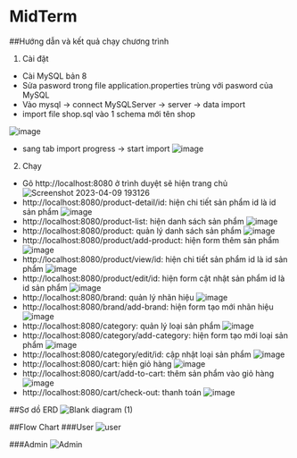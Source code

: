 # MidTerm
##Hướng dẫn và kết quả chạy chương trình
1.	Cài đặt
-	Cài MySQL bản 8
- Sửa pasword trong file application.properties trùng với pasword của MySQL
-	Vào mysql -> connect MySQLServer -> server -> data import
-	import file shop.sql vào 1 schema mới tên shop

![image](https://user-images.githubusercontent.com/130289045/230774552-385ec277-00ca-49e8-a00e-502e0d0b08be.png)

-	sang tab import progress -> start import 
![image](https://user-images.githubusercontent.com/130289045/230774690-5cf3b771-f858-41dd-9808-2967d449f696.png)


2.	Chạy
-	Gõ http://localhost:8080 ở trình duyệt sẽ hiện trang chủ
![Screenshot 2023-04-09 193126](https://user-images.githubusercontent.com/130289045/230772647-5b14b2ef-793d-4eae-af02-433c6f5e05a7.png)
- http://localhost:8080/product-detail/id: hiện chi tiết sản phẩm id là id sản phẩm
![image](https://user-images.githubusercontent.com/130289045/230772878-1bb6ad66-d5ea-4dd5-a05f-5afe635d4f5b.png)
- http://localhost:8080/product-list: hiện danh sách sản phẩm
![image](https://user-images.githubusercontent.com/130289045/230772929-adc0cb73-5bb9-41c5-af63-d41ee338be1a.png)
- http://localhost:8080/product: quản lý danh sách sản phẩm
![image](https://user-images.githubusercontent.com/130289045/230772975-7fd5fa3b-02da-4fd8-9079-c7125e046aff.png)
- http://localhost:8080/product/add-product: hiện form thêm sản phẩm
![image](https://user-images.githubusercontent.com/130289045/230773013-9fbbe3cc-57d3-4069-90ca-0ca9bc9af463.png)
- http://localhost:8080/product/view/id: hiện chi tiết sản phẩm id là id sản phẩm
![image](https://user-images.githubusercontent.com/130289045/230773082-ed584371-f8a9-44f7-8589-112b45f4e831.png)
- http://localhost:8080/product/edit/id: hiện form cật nhật sản phẩm id là id sản phẩm
![image](https://user-images.githubusercontent.com/130289045/230773151-2dc55d59-7076-4dd7-8bcd-cf29825c2c2a.png)
- http://localhost:8080/brand:  quản lý nhãn hiệu
![image](https://user-images.githubusercontent.com/130289045/230773186-f295a8d3-d9bb-4381-b765-68bfcde5f5bf.png)
-	http://localhost:8080/brand/add-brand:  hiện form tạo mới nhãn hiệu
![image](https://user-images.githubusercontent.com/130289045/230773223-ea853442-1117-448a-bd46-0b4b1a4add3a.png)
-	http://localhost:8080/category: quản lý loại sản phẩm
![image](https://user-images.githubusercontent.com/130289045/230773372-3bb0ded2-ed70-4495-84be-0d7aa42eee46.png)
-	http://localhost:8080/category/add-category: hiện form tạo mới loại sản phẩm
![image](https://user-images.githubusercontent.com/130289045/230773418-d246a844-7cae-4395-aca5-ceabde89119d.png)
-	http://localhost:8080/category/edit/id:  cập nhật loại sản phẩm
![image](https://user-images.githubusercontent.com/130289045/230773492-5dbbcb1f-a287-46a0-9415-51804997ddde.png)
-	http://localhost:8080/cart:  hiện giỏ hàng
![image](https://user-images.githubusercontent.com/130289045/230773543-e4749507-1e64-4ae5-b01f-c763e7ec7ab3.png)
-	http://localhost:8080/cart/add-to-cart: thêm sản phẩm vào giỏ hàng
![image](https://user-images.githubusercontent.com/130289045/230773649-d734c69f-2810-4d3d-8aeb-05598a198a23.png)
-	http://localhost:8080/cart/check-out:  thanh toán
![image](https://user-images.githubusercontent.com/130289045/230773834-0073ddb0-63fe-42ad-8e8e-b7cef2dae935.png)

##Sơ dồ ERD
![Blank diagram (1)](https://user-images.githubusercontent.com/130289045/230773867-363bada7-929a-4b18-aedf-21240f6631a1.png)


##Flow Chart
###User
![user](https://user-images.githubusercontent.com/130289045/230773910-bf1a8e56-5f94-4d2c-8492-aac3cb8ac886.png)

###Admin
![Admin](https://user-images.githubusercontent.com/130289045/230773924-e0d96f43-dad0-42c9-b2f0-1937d06ff3f9.png)









